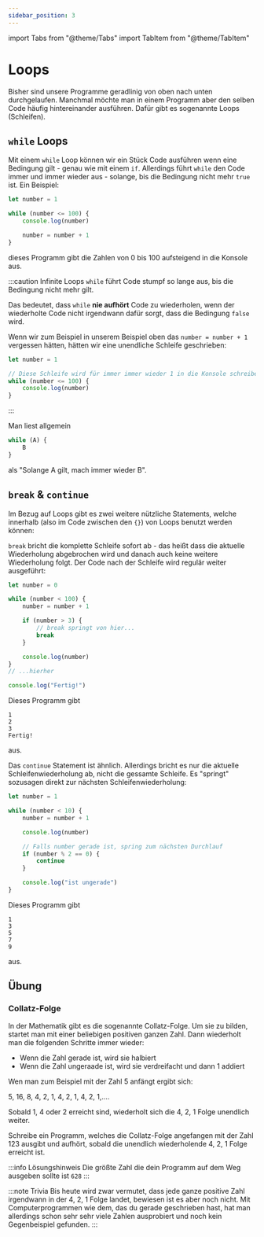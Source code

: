 ```yaml
---
sidebar_position: 3
---
```


import Tabs from "@theme/Tabs"
import TabItem from "@theme/TabItem"

# Loops

Bisher sind unsere Programme geradlinig von oben nach unten durchgelaufen. Manchmal möchte man in einem Programm aber den selben Code häufig hintereinander ausführen. Dafür gibt es sogenannte Loops (Schleifen).

## `while` Loops

Mit einem `while` Loop können wir ein Stück Code ausführen wenn eine Bedingung gilt - genau wie mit einem `if`. Allerdings führt `while` den Code immer und immer wieder aus - solange, bis die Bedingung nicht mehr `true` ist. Ein Beispiel:

```js
let number = 1

while (number <= 100) {
    console.log(number)

    number = number + 1
}
```

dieses Programm gibt die Zahlen von 0 bis 100 aufsteigend in die Konsole aus.

:::caution Infinite Loops
`while` führt Code stumpf so lange aus, bis die Bedingung nicht mehr gilt.

Das bedeutet, dass `while` **nie aufhört** Code zu wiederholen, wenn der wiederholte Code nicht irgendwann dafür sorgt, dass die Bedingung `false` wird.

Wenn wir zum Beispiel in unserem Beispiel oben das `number = number + 1` vergessen hätten, hätten wir eine unendliche Schleife geschrieben:

```js
let number = 1

// Diese Schleife wird für immer immer wieder 1 in die Konsole schreiben
while (number <= 100) {
    console.log(number)
}
```

:::

Man liest allgemein

```js
while (A) {
    B
}
```

als "Solange A gilt, mach immer wieder B".

## `break` & `continue`

Im Bezug auf Loops gibt es zwei weitere nützliche Statements, welche innerhalb (also im Code zwischen den `{}`) von Loops benutzt werden können:

`break` bricht die komplette Schleife sofort ab - das heißt dass die aktuelle Wiederholung abgebrochen wird und danach auch keine weitere Wiederholung folgt. Der Code nach der Schleife wird regulär weiter ausgeführt:

```js
let number = 0

while (number < 100) {
    number = number + 1

    if (number > 3) {
        // break springt von hier...
        break
    }

    console.log(number)
}
// ...hierher

console.log("Fertig!")
```

Dieses Programm gibt

```
1
2
3
Fertig!
```

aus.

Das `continue` Statement ist ähnlich. Allerdings bricht es nur die aktuelle Schleifenwiederholung ab, nicht die gessamte Schleife. Es "springt" sozusagen direkt zur nächsten Schleifenwiederholung:

```js
let number = 1

while (number < 10) {
    number = number + 1

    console.log(number)

    // Falls number gerade ist, spring zum nächsten Durchlauf
    if (number % 2 == 0) {
        continue
    }

    console.log("ist ungerade")
}
```

Dieses Programm gibt

```
1
3
5
7
9
```

aus.

## Übung

### Collatz-Folge

In der Mathematik gibt es die sogenannte Collatz-Folge. Um sie zu bilden, startet man mit einer beliebigen positiven ganzen Zahl. Dann wiederholt man die folgenden Schritte immer wieder:

-   Wenn die Zahl gerade ist, wird sie halbiert
-   Wenn die Zahl ungeraade ist, wird sie verdreifacht und dann 1 addiert

Wen man zum Beispiel mit der Zahl 5 anfängt ergibt sich:

5, 16, 8, 4, 2, 1, 4, 2, 1, 4, 2, 1,....

Sobald 1, 4 oder 2 erreicht sind, wiederholt sich die 4, 2, 1 Folge unendlich weiter.

Schreibe ein Programm, welches die Collatz-Folge angefangen mit der Zahl 123 ausgibt und aufhört, sobald die unendlich wiederholende 4, 2, 1 Folge erreicht ist.

:::info Lösungshinweis
Die größte Zahl die dein Programm auf dem Weg ausgeben sollte ist `628`
:::

:::note Trivia
Bis heute wird zwar vermutet, dass jede ganze positive Zahl irgendwann in der 4, 2, 1 Folge landet, bewiesen ist es aber noch nicht. Mit Computerprogrammen wie dem, das du gerade geschrieben hast, hat man allerdings schon sehr sehr viele Zahlen ausprobiert und noch kein Gegenbeispiel gefunden.
:::
